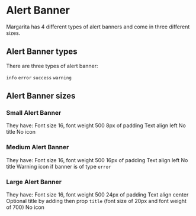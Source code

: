 # Alert Banner

Margarita has 4 different types of alert banners and come in three different sizes.

## Alert Banner types

There are three types of alert banner:

<code>info</code>
<code>error</code>
<code>success</code>
<code>warning</code>

## Alert Banner sizes

### Small Alert Banner

They have:
Font size 16, font weight 500
8px of padding
Text align left
No title
No icon

### Medium Alert Banner

They have:
Font size 16, font weight 500
16px of padding
Text align left
No title
Warning icon if banner is of type <code>error</code>

### Large Alert Banner

They have:
Font size 16, font weight 500
24px of padding
Text align center
Optional title by adding then prop <code>title</code> (font size of 20px and font weight of 700)
No icon

